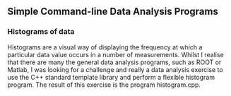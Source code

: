 ## Simple Command-line Data Analysis Programs

### Histograms of data

Histograms are a visual way of displaying the frequency at which a particular data value occurs in a number of measurements. Whilst I realise that there are many the general data analysis programs, such as ROOT or Matlab, I was looking for a challenge and really a data analysis exercise to use the C++ standard template library and perform a flexible histogram program. The result of this exercise is the program histogram.cpp. 
